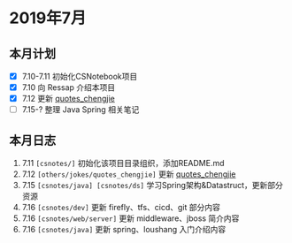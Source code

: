 # 2019年7月

## 本月计划

- [x] 7.10-7.11 初始化CSNotebook项目
- [x] 7.10 向 Ressap 介绍本项目
- [x] 7.12 更新 [quotes_chengjie](https://gitlab.com/cs-books/CSNotes/blob/master/others/jokes/quotes_chengjie.md)
- [ ] 7.15-? 整理 Java Spring 相关笔记

## 本月日志

1. 7.11 `[csnotes/]` 初始化该项目目录组织，添加README.md
2. 7.12 `[others/jokes/quotes_chengjie]` 更新 [quotes_chengjie](https://gitlab.com/cs-books/CSNotes/blob/master/others/jokes/quotes_chengjie.md)
3. 7.15 `[csnotes/java] [csnotes/ds]` 学习Spring架构&Datastruct，更新部分资源
4. 7.16 `[csnotes/dev]` 更新 firefly、tfs、cicd、git 部分内容
5. 7.16 `[csnotes/web/server]` 更新 middleware、jboss 简介内容
6. 7.16 `[csnotes/java]` 更新 spring、loushang 入门介绍内容
